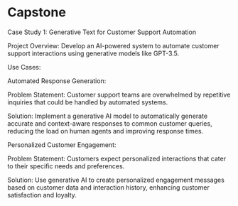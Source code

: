 # Capstone
Case Study 1: Generative Text for Customer Support Automation

Project Overview: Develop an AI-powered system to automate customer support interactions using generative models like GPT-3.5.

Use Cases:

Automated Response Generation:

Problem Statement: Customer support teams are overwhelmed by repetitive inquiries that could be handled by automated systems.

Solution: Implement a generative AI model to automatically generate accurate and context-aware responses to common customer queries, reducing the load on human agents and improving response times.

Personalized Customer Engagement:

Problem Statement: Customers expect personalized interactions that cater to their specific needs and preferences.

Solution: Use generative AI to create personalized engagement messages based on customer data and interaction history, enhancing customer satisfaction and loyalty.

